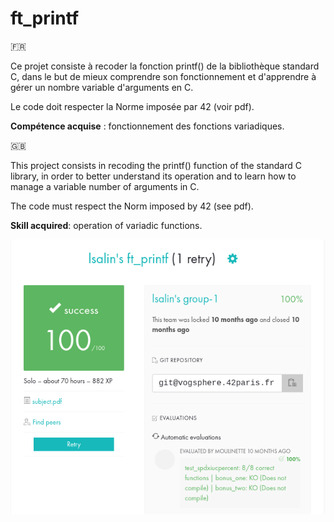 # ft_printf

🇫🇷

Ce projet consiste à recoder la fonction printf() de la bibliothèque standard C, dans le but de mieux comprendre son fonctionnement et d'apprendre à gérer un nombre variable d'arguments en C.

Le code doit respecter la Norme imposée par 42 (voir pdf).

__Compétence acquise__ : fonctionnement des fonctions variadiques.

🇬🇧

This project consists in recoding the printf() function of the standard C library, in order to better understand its operation and to learn how to manage a variable number of arguments in C.

The code must respect the Norm imposed by 42 (see pdf).

__Skill acquired__: operation of variadic functions.

![rating](rating.png)
